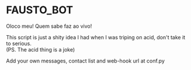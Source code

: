 # FAUSTO_BOT
Oloco meu! Quem sabe faz ao vivo!


This script is just a shity idea I had when I was triping on acid, don't take it to serious.  
(PS. The acid thing is a joke)

Add your own messages, contact list and web-hook url at conf.py